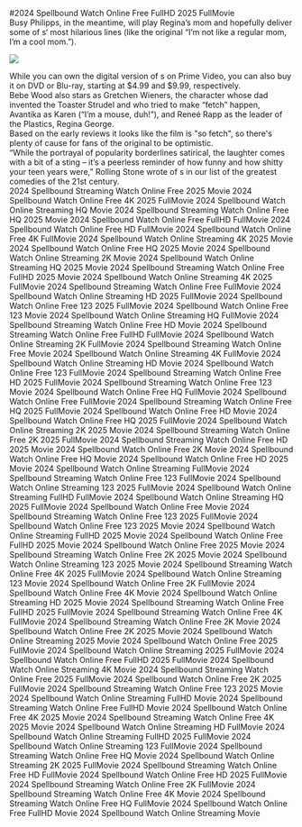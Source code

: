 #2024 Spellbound Watch Online Free FullHD 2025 FullMovie  
Busy Philipps, in the meantime, will play Regina’s mom and hopefully deliver some of s‘ most hilarious lines (like the original “I’m not like a regular mom, I’m a cool mom.”).  
  
[![](https://i.imgur.com/qSNzIqt.png)](https://movie.rssnews.media/UTjJeWzpv.php)  
  
While you can own the digital version of s on Prime Video, you can also buy it on DVD or Blu-ray, starting at $4.99 and $9.99, respectively.  
Bebe Wood also stars as Gretchen Wieners, the character whose dad invented the Toaster Strudel and who tried to make “fetch” happen, Avantika as Karen (“I’m a mouse, duh!”), and Reneé Rapp as the leader of the Plastics, Regina George.  
Based on the early reviews it looks like the film is "so fetch", so there's plenty of cause for fans of the original to be optimistic.  
“While the portrayal of popularity borderlines satirical, the laughter comes with a bit of a sting – it’s a peerless reminder of how funny and how shitty your teen years were,” Rolling Stone wrote of s in our list of the greatest comedies of the 21st century.  
2024 Spellbound Streaming Watch Online Free 2025 Movie
2024 Spellbound Watch Online Free 4K 2025 FullMovie
2024 Spellbound Watch Online Streaming HQ Movie
2024 Spellbound Streaming Watch Online Free HQ 2025 Movie
2024 Spellbound Watch Online Free FullHD FullMovie
2024 Spellbound Watch Online Free HD FullMovie
2024 Spellbound Watch Online Free 4K FullMovie
2024 Spellbound Watch Online Streaming 4K 2025 Movie
2024 Spellbound Watch Online Free HQ 2025 Movie
2024 Spellbound Watch Online Streaming 2K Movie
2024 Spellbound Watch Online Streaming HQ 2025 Movie
2024 Spellbound Streaming Watch Online Free FullHD 2025 Movie
2024 Spellbound Watch Online Streaming 4K 2025 FullMovie
2024 Spellbound Streaming Watch Online Free FullMovie
2024 Spellbound Watch Online Streaming HD 2025 FullMovie
2024 Spellbound Watch Online Free 123 2025 FullMovie
2024 Spellbound Watch Online Free 123 Movie
2024 Spellbound Watch Online Streaming HQ FullMovie
2024 Spellbound Streaming Watch Online Free HD Movie
2024 Spellbound Streaming Watch Online Free FullHD FullMovie
2024 Spellbound Watch Online Streaming 2K FullMovie
2024 Spellbound Streaming Watch Online Free Movie
2024 Spellbound Watch Online Streaming 4K FullMovie
2024 Spellbound Watch Online Streaming HD Movie
2024 Spellbound Watch Online Free 123 FullMovie
2024 Spellbound Streaming Watch Online Free HD 2025 FullMovie
2024 Spellbound Streaming Watch Online Free 123 Movie
2024 Spellbound Watch Online Free HQ FullMovie
2024 Spellbound Watch Online Free FullMovie
2024 Spellbound Streaming Watch Online Free HQ 2025 FullMovie
2024 Spellbound Watch Online Free HD Movie
2024 Spellbound Watch Online Free HQ 2025 FullMovie
2024 Spellbound Watch Online Streaming 2K 2025 Movie
2024 Spellbound Streaming Watch Online Free 2K 2025 FullMovie
2024 Spellbound Streaming Watch Online Free HD 2025 Movie
2024 Spellbound Watch Online Free 2K Movie
2024 Spellbound Watch Online Free HQ Movie
2024 Spellbound Watch Online Free HD 2025 Movie
2024 Spellbound Watch Online Streaming FullMovie
2024 Spellbound Streaming Watch Online Free 123 FullMovie
2024 Spellbound Watch Online Streaming 123 2025 FullMovie
2024 Spellbound Watch Online Streaming FullHD FullMovie
2024 Spellbound Watch Online Streaming HQ 2025 FullMovie
2024 Spellbound Watch Online Free Movie
2024 Spellbound Streaming Watch Online Free 123 2025 FullMovie
2024 Spellbound Watch Online Free 123 2025 Movie
2024 Spellbound Watch Online Streaming FullHD 2025 Movie
2024 Spellbound Watch Online Free FullHD 2025 Movie
2024 Spellbound Watch Online Free 2025 Movie
2024 Spellbound Streaming Watch Online Free 2K 2025 Movie
2024 Spellbound Watch Online Streaming 123 2025 Movie
2024 Spellbound Streaming Watch Online Free 4K 2025 FullMovie
2024 Spellbound Watch Online Streaming 123 Movie
2024 Spellbound Watch Online Free 2K FullMovie
2024 Spellbound Watch Online Free 4K Movie
2024 Spellbound Watch Online Streaming HD 2025 Movie
2024 Spellbound Streaming Watch Online Free FullHD 2025 FullMovie
2024 Spellbound Streaming Watch Online Free 4K FullMovie
2024 Spellbound Streaming Watch Online Free 2K Movie
2024 Spellbound Watch Online Free 2K 2025 Movie
2024 Spellbound Watch Online Streaming 2025 Movie
2024 Spellbound Watch Online Free 2025 FullMovie
2024 Spellbound Watch Online Streaming 2025 FullMovie
2024 Spellbound Watch Online Free FullHD 2025 FullMovie
2024 Spellbound Watch Online Streaming 4K Movie
2024 Spellbound Streaming Watch Online Free 2025 FullMovie
2024 Spellbound Watch Online Free 2K 2025 FullMovie
2024 Spellbound Streaming Watch Online Free 123 2025 Movie
2024 Spellbound Watch Online Streaming FullHD Movie
2024 Spellbound Streaming Watch Online Free FullHD Movie
2024 Spellbound Watch Online Free 4K 2025 Movie
2024 Spellbound Streaming Watch Online Free 4K 2025 Movie
2024 Spellbound Watch Online Streaming HD FullMovie
2024 Spellbound Watch Online Streaming FullHD 2025 FullMovie
2024 Spellbound Watch Online Streaming 123 FullMovie
2024 Spellbound Streaming Watch Online Free HQ Movie
2024 Spellbound Watch Online Streaming 2K 2025 FullMovie
2024 Spellbound Streaming Watch Online Free HD FullMovie
2024 Spellbound Watch Online Free HD 2025 FullMovie
2024 Spellbound Streaming Watch Online Free 2K FullMovie
2024 Spellbound Streaming Watch Online Free 4K Movie
2024 Spellbound Streaming Watch Online Free HQ FullMovie
2024 Spellbound Watch Online Free FullHD Movie
2024 Spellbound Watch Online Streaming Movie